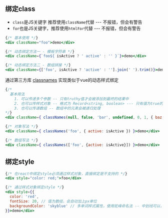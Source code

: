 ## 绑定class

+ `class`是JS关键字 推荐使用`className`代替 --- 不报错，但会有警告
+ `for`也是JS关键字，推荐使用`htmlFor`代替 --- 不报错，但会有警告

```jsx
{/* 基本使用 */}
<div className="foo">demo</div>

{/* 动态绑定方法一 - 模板字符串 */}
<div className={`foo${ isActive ? ' active' : '' }`}>demo</div>

{/* 动态绑定方法二 - 数组拼接 */}
<div className={['foo', isActive ? 'active' : ''].join(' ').trim()}>demo</div>
```



通过第三方库 [classnames](https://www.npmjs.com/package/classnames) 实现类似于vue的动态样式绑定

```jsx
{/*
  基本用法
    1. 可以传递多个参数 -- 只有truthy值才会被添加到最终的结果中
    2. 也可以传样式对象 -- 格式为 Record<string, boolean> --- 只有值为true的属性才会被添加到最终的结果中
    3. 也可以传递数组 -- 数组中的元素会被递归处理
*/}
<div className={ classNames(null, false, 'bar', undefined, 0, 1, { baz: null }, '') }>demo</div>
```

```jsx
{/* 对象写法 */}
<div className={ classNames('foo', { active: isActive }) }>demo</div>

{/* 数组写法 */}
<div className={ classNames(['foo', {active: isActive}]) }>demo</div>
```



## 绑定style

```jsx
{/* 在react中绑定style必须通过样式对象，直接绑定是不支持的 */}
<div style="color: red;">foo</div>
```

```jsx
{/* 通过样式对象绑定style */}
<div style={{
  color: 'red',
  fontSize: 20, // 值为数组，会自动加上px单位
  backgroundColor: 'skyblue' // 多单词样式属性，使用驼峰命名法 -- 中划线可以，但会报警告 -- 因为原生JS不支持
}}>demo</div>
```

